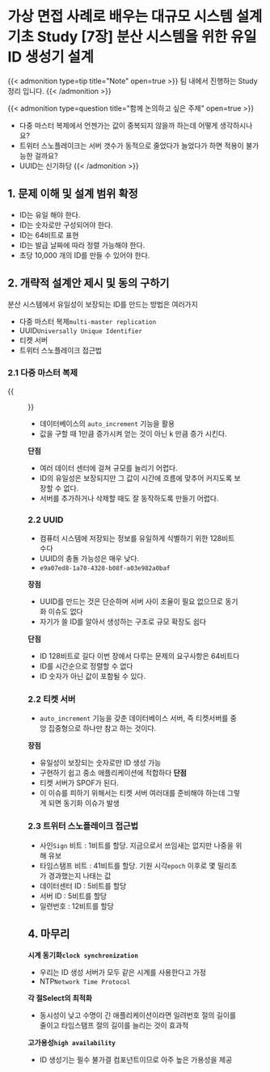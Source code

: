# 가상 면접 사례로 배우는 대규모 시스템 설계 기초 Study [7장] 분산 시스템을 위한 유일 ID 생성기 설계


{{< admonition type=tip title="Note" open=true >}}
팀 내에서 진행하는 Study 정리 입니다.
{{< /admonition >}} 

{{< admonition type=question title="함께 논의하고 싶은 주제" open=true >}}
- 다중 마스터 복제에서 언젠가는 값이 중복되지 않을까 하는데 어떻게 생각하시나요?
- 트위터 스노플레이크는 서버 갯수가 동적으로 줄었다가 늘었다가 하면 적용이 불가능한 걸까요?
- UUID는 신기하당
{{< /admonition >}}

## 1. 문제 이해 및 설계 범위 확정
- ID는 유일 해야 한다.
- ID는 숫자로만 구성되어야 한다.
- ID는 64비트로 표현
- ID는 발급 날짜에 따라 정렬 가능해야 한다.
- 초당 10,000 개의 ID를 만들 수 있어야 한다.

## 2. 개략적 설계안 제시 및 동의 구하기
분산 시스템에서 유일성이 보장되는 ID를 만드는 방법은 여러가지
- 다중 마스터 복제`multi-master replication`
- UUID`Universally Unique Identifier`
- 티켓 서버
- 트위터 스노플레이크 접근법

### 2.1 다중 마스터 복제
{{<figure src="/posts/images/system-design-interview/system-design-figure-7-2.png#center">}}
- 데이터베이스의 `auto_increment` 기능을 활용
- 값을 구할 때 1만큼 증가시켜 얻는 것이 아닌 k 만큼 증가 시킨다.

**단점**
- 여러 데이터 센터에 걸쳐 규모를 늘리기 어렵다.
- ID의 유일성은 보장되지만 그 값이 시간에 흐름에 맞추어 커지도록 보장할 수 없다.
- 서버를 추가하거나 삭제할 때도 잘 동작하도록 만들기 어렵다.

### 2.2 UUID
- 컴퓨터 시스템에 저장되는 정보를 유일하게 식별하기 위한 128비트 수다
- UUID의 충돌 가능성은 매우 낮다.
- `e9a07ed8-1a70-4328-b08f-a03e982a0baf`

**장점**
- UUID를 만드는 것은 단순하며 서버 사이 조율이 필요 없으므로 동기화 이슈도 없다
- 자기가 쓸 ID를 알아서 생성하는 구조로 규모 확장도 쉽다

**단점**
- ID 128비트로 길다 이번 장에서 다루는 문제의 요구사항은 64비트다
- ID를 시간순으로 정렬할 수 없다
- ID 숫자가 아닌 값이 포함될 수 있다.

### 2.2 티켓 서버
- `auto_increment` 기능을 갖춘 데이터베이스 서버, 즉 티켓서버를 중앙 집중형으로 하나만 참고 하는 것이다.

**장점**
- 유일성이 보장되는 숫자로만 ID 생성 가능
- 구현하기 쉽고 중소 애플리케이션에 적합하다
**단점**
- 티켓 서버가 SPOF가 된다.
- 이 이슈를 피하기 위해서는 티켓 서버 여러대를 준비해야 하는데 그렇게 되면 동기화 이슈가 발생

### 2.3 트위터 스노플레이크 접근법
- 사인`Sign` 비트 : 1비트를 할당. 지금으로서 쓰임새는 없지만 나중을 위해 유보
- 타임스탬프 비트 : 41비트를 할당. 기원 시각`epoch` 이후로 몇 밀리초가 경과했는지 나태는 값
- 데이터센터 ID : 5비트를 할당
- 서버 ID : 5비트를 할당
- 일련번호 : 12비트를 할당


## 4. 마무리

**시계 동기화`clock synchronization`**
- 우리는 ID 생성 서버가 모두 같은 시계를 사용한다고 가정
- NTP`Network Time Protocol` 

**각 절Select의 최적화**
- 동시성이 낮고 수명이 긴 애플리케이션이라면 일려번호 절의 길이를 줄이고 타임스탬프 절의 길이를 늘리는 것이 효과적


**고가용성`high availability`**
- ID 생성기는 필수 불가결 컴포넌트이므로 아주 높은 가용성을 제공




